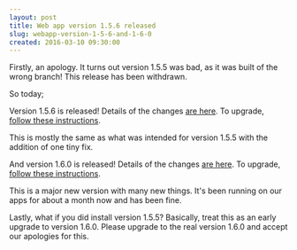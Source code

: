 ```yaml
---
layout: post
title: Web app version 1.5.6 released
slug: webapp-version-1-5-6-and-1-6-0
created: 2016-03-10 09:30:00
---
```


Firstly, an apology. It turns out version 1.5.5 was bad, as it was built of the wrong branch! This release has been withdrawn.

So today;

Version 1.5.6 is released! Details of the changes [are here](http://ican.openacalendar.org/webapp/release/1.5.6.html). To upgrade, [follow these instructions](http://docs-superusers.openacalendar.org/en/v1.5.x/upgrading.html).

This is mostly the same as what was intended for version 1.5.5 with the addition of one tiny fix.

And version 1.6.0 is released! Details of the changes [are here](http://ican.openacalendar.org/webapp/release/1.6.0.html). To upgrade, [follow these instructions](http://docs-superusers.openacalendar.org/en/v1.6.x/upgrading.html).

This is a major new version with many new things. It's been running on our apps for about a month now and has been fine.

Lastly, what if you did install version 1.5.5? Basically, treat this as an early upgrade to version 1.6.0. Please upgrade to the real version 1.6.0 and accept our apologies for this.


